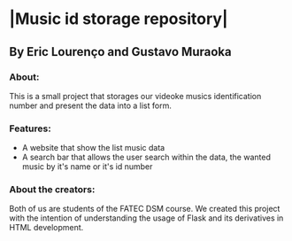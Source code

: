 # |Music id storage repository|
## By Eric Lourenço and Gustavo Muraoka

### About:
<p>This is a small project that storages our videoke musics identification number and present the data into a list form.</p>

### Features:
<ul>
    <li> A website that show the list music data
    <li> A search bar that allows the user search within the data, the wanted music by it's name or it's id number  
</ul>

### About the creators:
<p>Both of us are students of the FATEC DSM course. We created this project with the intention of understanding the usage of Flask and its derivatives in HTML development.</p>